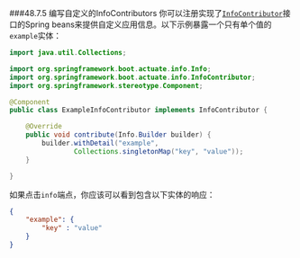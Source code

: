 ###48.7.5 编写自定义的InfoContributors
你可以注册实现了[`InfoContributor`](https://github.com/spring-projects/spring-boot/tree/v2.0.0.M7/spring-boot-actuator/src/main/java/org/springframework/boot/actuate/info/InfoContributor.java)接口的Spring beans来提供自定义应用信息。以下示例暴露一个只有单个值的`example`实体：
```java
import java.util.Collections;

import org.springframework.boot.actuate.info.Info;
import org.springframework.boot.actuate.info.InfoContributor;
import org.springframework.stereotype.Component;

@Component
public class ExampleInfoContributor implements InfoContributor {

    @Override
    public void contribute(Info.Builder builder) {
        builder.withDetail("example",
                Collections.singletonMap("key", "value"));
    }

}
```
如果点击`info`端点，你应该可以看到包含以下实体的响应：
```json
{
    "example": {
        "key" : "value"
    }
}
```
